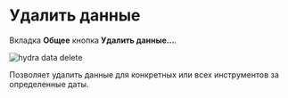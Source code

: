 # Удалить данные 

Вкладка **Общее** кнопка **Удалить данные...**.

![hydra data delete](~/images/hydra_data_delete.png)

Позволяет удалить данные для конкретных или всех инструментов за определенные даты.

